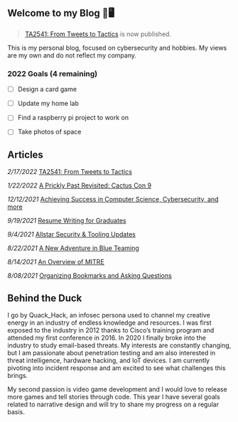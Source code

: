 ## Welcome to my Blog 🦆🖥️

> [TA2541: From Tweets to Tactics](https://steelsleuth.github.io/vigilant-meme/AviationRAT) is now published.

This is my personal blog, focused on cybersecurity and hobbies. My views are my own and do not reflect my company. 

### 2022 Goals (4 remaining)
- [ ] Design a card game
- [ ] Update my home lab
- [ ] Find a raspberry pi project to work on
- [ ] Take photos of space


## Articles
*2/17/2022* [TA2541: From Tweets to Tactics](https://steelsleuth.github.io/vigilant-meme/AviationRAT)

*1/22/2022* [A Prickly Past Revisited: Cactus Con 9](https://steelsleuth.github.io/vigilant-meme/Cactus-Juice)

*12/12/2021* [Achieving Success in Computer Science, Cybersecurity, and more](https://steelsleuth.github.io/vigilant-meme/Student-Success)

*9/19/2021* [Resume Writing for Graduates](https://steelsleuth.github.io/vigilant-meme/Resume-Writing)

*9/4/2021* [Allstar Security & Tooling Updates](https://steelsleuth.github.io/vigilant-meme/Allstar-Security)

*8/22/2021* [A New Adventure in Blue Teaming](https://steelsleuth.github.io/vigilant-meme/breaking-blue)

*8/14/2021* [An Overview of MITRE](https://steelsleuth.github.io/vigilant-meme/MITRE)

*8/08/2021* [Organizing Bookmarks and Asking Questions](https://steelsleuth.github.io/vigilant-meme/Organizing-Bookmarks) 

## Behind the Duck

I go by Quack_Hack, an infosec persona used to channel my creative energy in an industry of endless knowledge and resources. I was first exposed to the industry in 2012 thanks to Cisco’s training program and attended my first conference in 2016. In 2020 I finally broke into the industry to study email-based threats. My interests are constantly changing, but I am passionate about penetration testing and am also interested in threat intelligence, hardware hacking, and IoT devices. I am currently pivoting into incident response and am excited to see what challenges this brings. 

My second passion is video game development and I would love to release more games and tell stories through code. This year I have several goals related to narrative design and will try to share my progress on a regular basis. 
